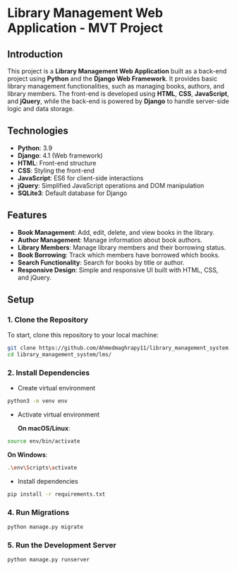 # Library Management Web Application - MVT Project

## Introduction
This project is a **Library Management Web Application** built as a back-end project using **Python** and the **Django Web Framework**. It provides basic library management functionalities, such as managing books, authors, and library members. The front-end is developed using **HTML**, **CSS**, **JavaScript**, and **jQuery**, while the back-end is powered by **Django** to handle server-side logic and data storage.

## Technologies
- **Python**: 3.9
- **Django**: 4.1 (Web framework)
- **HTML**: Front-end structure
- **CSS**: Styling the front-end
- **JavaScript**:  ES6 for client-side interactions
- **jQuery**: Simplified JavaScript operations and DOM manipulation
- **SQLite3**: Default database for Django

## Features
- **Book Management**: Add, edit, delete, and view books in the library.
- **Author Management**: Manage information about book authors.
- **Library Members**: Manage library members and their borrowing status.
- **Book Borrowing**: Track which members have borrowed which books.
- **Search Functionality**: Search for books by title or author.
- **Responsive Design**: Simple and responsive UI built with HTML, CSS, and jQuery.

## Setup

### 1. Clone the Repository
To start, clone this repository to your local machine:
```bash
git clone https://github.com/Ahmedmaghrapy11/library_management_system.git
cd library_management_system/lms/
```

### 2. Install Dependencies

- Create virtual environment
```bash
python3 -m venv env
```

- Activate virtual environment
 
  **On macOS/Linux**:
```bash
source env/bin/activate
```
  **On Windows**:
```bash
.\env\Scripts\activate
```

- Install dependencies
```bash
pip install -r requirements.txt
```

### 4. Run Migrations
```bash
python manage.py migrate
```

### 5. Run the Development Server
```bash
python manage.py runserver
```
